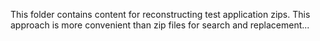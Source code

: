 This folder contains content for reconstructing test application zips.
This approach is more convenient than zip files for search and replacement...
